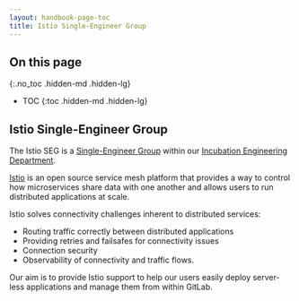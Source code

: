 ```yaml
---
layout: handbook-page-toc
title: Istio Single-Engineer Group
---
```


## On this page
{:.no_toc .hidden-md .hidden-lg}

- TOC
{:toc .hidden-md .hidden-lg}

##  Istio Single-Engineer Group

The Istio SEG is a [Single-Engineer Group](/company/team/structure/#single-engineer-groups) within our [Incubation Engineering Department](/handbook/engineering/incubation/).  

[Istio](https://istio.io/) is an open source service mesh platform that provides a way to control how microservices share data with one another and allows users to run distributed applications at scale. 

Istio solves connectivity challenges inherent to distributed services:

* Routing traffic correctly between distributed applications
* Providing retries and failsafes for connectivity issues
* Connection security
* Observability of connectivity and traffic flows.

Our aim is to provide Istio support to help our users easily deploy server-less applications and manage them from within GitLab.